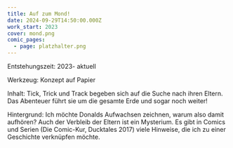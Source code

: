 ```yaml
---
title: Auf zum Mond!
date: 2024-09-29T14:50:00.000Z
work_start: 2023
cover: mond.png
comic_pages:
  - page: platzhalter.png
---
```



Entstehungszeit: 2023- aktuell

Werkzeug: Konzept auf Papier

Inhalt: Tick, Trick und Track begeben sich auf die Suche nach ihren Eltern. Das Abenteuer führt sie um die gesamte Erde und sogar noch weiter!

Hintergrund: Ich möchte Donalds Aufwachsen zeichnen, warum also damit aufhören? Auch der Verbleib der Eltern ist ein Mysterium. Es gibt in Comics und Serien (Die Comic-Kur, Ducktales 2017) viele Hinweise, die ich zu einer Geschichte verknüpfen möchte.
